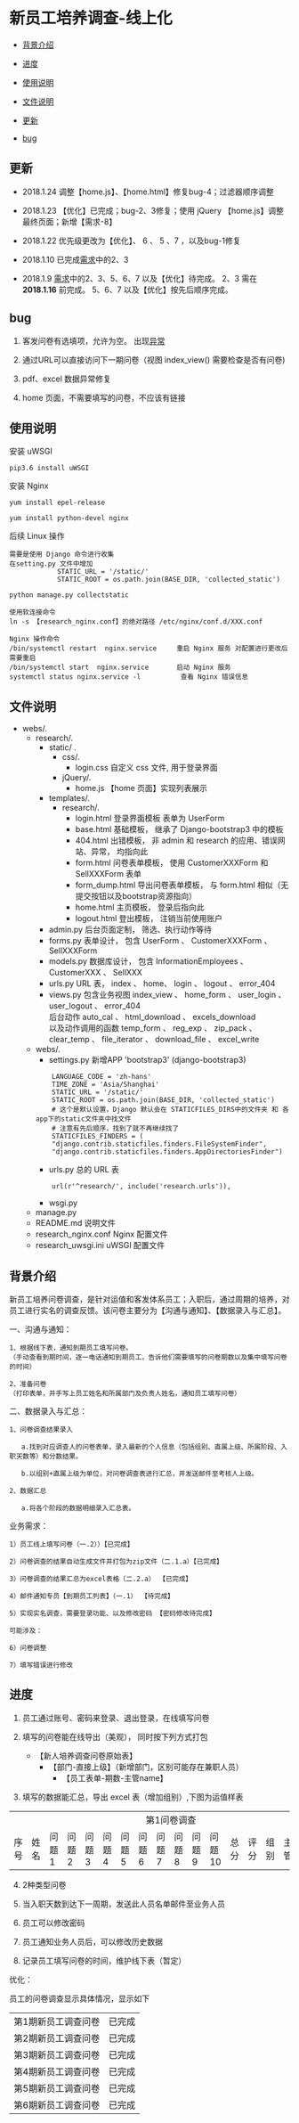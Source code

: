 # 新员工培养调查-线上化

- [背景介绍](#背景介绍)

- [进度](#进度)

- [使用说明](#使用说明)

- [文件说明](#文件说明)

- [更新](#更新)

- [bug](#bug)

## 更新

- 2018.1.24 调整【home.js】、【home.html】修复bug-4；过滤器顺序调整

- 2018.1.23 【优化】已完成；bug-2、3修复；使用 jQuery 【home.js】调整最终页面；新增【需求-8】

- 2018.1.22 优先级更改为【优化】、 6 、 5 、7  ，以及bug-1修复

- 2018.1.10 已完成[需求](#需求)中的2、3

- 2018.1.9 [需求](#需求)中的2、3、5、6、7 以及【优化】待完成。
2、3 需在 **2018.1.16** 前完成。
5、6、7 以及【优化】按先后顺序完成。

## bug

1. 客发问卷有选填项，允许为空。
出现[异常](https://github.com/fhrl94/webs/blob/eb8451a3db93052b0db1fda0e93b1f64c05e4e66/research/views.py#L77-L78)

2. 通过URL可以直接访问下一期问卷（视图 index_view() 需要检查是否有问卷)

3. pdf、excel 数据异常修复

4. home 页面，不需要填写的问卷，不应该有链接

## 使用说明

安装 uWSGI

`pip3.6 install uWSGI`

安装 Nginx

`yum install epel-release`

`yum install python-devel nginx`

后续 Linux 操作
```
需要是使用 Django 命令进行收集
在setting.py 文件中增加 
            STATIC_URL = '/static/'
            STATIC_ROOT = os.path.join(BASE_DIR, 'collected_static')
            
python manage.py collectstatic

使用软连接命令 
ln -s 【research_nginx.conf】的绝对路径 /etc/nginx/conf.d/XXX.conf

Nginx 操作命令
/bin/systemctl restart  nginx.service     重启 Nginx 服务 对配置进行更改后需要重启
/bin/systemctl start  nginx.service       启动 Nginx 服务
systemctl status nginx.service -l          查看 Nginx 错误信息

```

## 文件说明
- webs/.
    * research/.
        * static/ .
            * css/.
                * login.css 自定义 css 文件, 用于登录界面
            * jQuery/.
                * home.js 【home 页面】实现列表展示
        * templates/.
            * research/.
                * login.html 登录界面模板 表单为 UserForm
                * base.html 基础模板， 继承了 Django-bootstrap3 中的模板
                * 404.html 出错模板， 非 admin 和 research 的应用、错误网站、异常， 均指向此
                * form.html 问卷表单模板， 使用 CustomerXXXForm 和 SellXXXForm 表单
                * form_dump.html 导出问卷表单模板， 与 form.html 相似（无提交按钮以及bootstrap资源指向）
                * home.html 主页模板， 登录后指向此
                * logout.html 登出模板， 注销当前使用账户 
        * admin.py 后台页面定制， 筛选、执行动作等待
        * forms.py 表单设计， 包含 UserForm 、 CustomerXXXForm 、 SellXXXForm
        * models.py 数据库设计， 包含 InformationEmployees 、 CustomerXXX 、 SellXXX
        * urls.py URL 表， index 、 home、 login 、 logout 、 error_404
        * views.py 包含业务视图 index_view 、 home_form 、 user_login 、 user_logout 、 error_404 </br>
        后台动作 auto_cal 、 html_download 、 excels_download </br>
        以及动作调用的函数 temp_form 、 reg_exp 、 zip_pack 、 clear_temp 、 file_iterator 、 download_file 、 excel_write
    * webs/.
        * settings.py 新增APP 'bootstrap3' (django-bootstrap3)
        ```
            LANGUAGE_CODE = 'zh-hans'
            TIME_ZONE = 'Asia/Shanghai'
            STATIC_URL = '/static/'
            STATIC_ROOT = os.path.join(BASE_DIR, 'collected_static')
            # 这个是默认设置，Django 默认会在 STATICFILES_DIRS中的文件夹 和 各app下的static文件夹中找文件
            # 注意有先后顺序，找到了就不再继续找了
            STATICFILES_FINDERS = (
            "django.contrib.staticfiles.finders.FileSystemFinder",
            "django.contrib.staticfiles.finders.AppDirectoriesFinder")
        ```
        * urls.py 总的 URL 表
        ```
            url(r'^research/', include('research.urls')),
        ```
        * wsgi.py 
    * manage.py
    * README.md 说明文件
    * research_nginx.conf Nginx 配置文件
    * research_uwsgi.ini uWSGI 配置文件
        
## 背景介绍

新员工培养问卷调查，是针对运值和客发体系员工；入职后，通过周期的培养，对员工进行实名的调查反馈。该问卷主要分为【沟通与通知】、【数据录入与汇总】。

一、沟通与通知：

	1、根据线下表，通知到期员工填写问卷。
	（手动查看到期时间，逐一电话通知到期员工，告诉他们需要填写的问卷期数以及集中填写问卷的时间）
	
	2、准备问卷
	（打印表单，并手写上员工姓名和所属部门及负责人姓名，通知员工填写问卷）
	
二、数据录入与汇总：

	1、问卷调查结果录入
	
	   a.找到对应调查人的问卷表单，录入最新的个人信息（包括组别、直属上级、所属阶段、入职天数等）和分数结果。
	   
	   b.以组别+直属上级为单位，对问卷调查表进行汇总，并发送邮件至考核人上级。
	   
	2、数据汇总
	
	   a.将各个阶段的数据明细录入汇总表。
	   
业务需求：

    1）员工线上填写问卷（一.2））【已完成】
    
    2）问卷调查的结果自动生成文件并打包为zip文件（二.1.a）【已完成】
    
    3）问卷调查的结果汇总为excel表格（二.2.a） 【已完成】
    
    4）邮件通知专员【到期员工列表】（一.1） 【待完成】
    
    5）实现实名调查，需要登录功能、以及修改密码 【密码修改待完成】
    
    可能涉及：
    
    6）问卷调整
    
    7）填写错误进行修改	   
        
## 进度

1. 员工通过账号、密码来登录、退出登录，在线填写问卷

2. 填写的问卷能在线导出（美观）， 同时按下列方式打包

    * 【新人培养调查问卷原始表】
        * 【部门-直接上级】（新增部门，区别可能存在兼职人员）
            * 【员工表单-期数-主管name】
    
3. 填写的数据能汇总，导出 excel 表（增加组别）,下图为运值样表

<table>
    <col span="60">
    <tr>
        <td></td>
        <td></td>
        <td colspan="14" align="center">第1问卷调查</td>
        <td colspan="14" align="center">第2问卷调查</td>
        <td colspan="14" align="center">第3问卷调查</td>
        <td colspan="21" align="center">第4问卷调查</td>
    </tr>
    <tr>
        <td>序号</td>
        <td>姓名</td>
        <td>问题1</td>
        <td>问题2</td>
        <td>问题3</td>
        <td>问题4</td>
        <td>问题5</td>
        <td>问题6</td>
        <td>问题7</td>
        <td>问题8</td>
        <td>问题9</td>
        <td>问题10</td>
        <td>总分</td>
        <td>评分</td>
        <td>组别</td>
        <td>主管</td>
        <td>问题1</td>
        <td>问题2</td>
        <td>问题3</td>
        <td>问题4</td>
        <td>问题5</td>
        <td>问题6</td>
        <td>问题7</td>
        <td>问题8</td>
        <td>问题9</td>
        <td>问题10</td>
        <td>总分</td>
        <td>评分</td>
        <td>组别</td>
        <td>主管</td>
        <td>问题1</td>
        <td>问题2</td>
        <td>问题3</td>
        <td>问题4</td>
        <td>问题5</td>
        <td>问题6</td>
        <td>问题7</td>
        <td>问题8</td>
        <td>问题9</td>
        <td>问题10</td>
        <td>总分</td>
        <td>评分</td>
        <td>组别</td>
        <td>主管</td>
        <td>问题1</td>
        <td>问题2</td>
        <td>问题3</td>
        <td>问题4</td>
        <td>问题5</td>
        <td>问题6</td>
        <td>问题7</td>
        <td>问题8</td>
        <td>问题9</td>
        <td>问题10</td>
        <td>问题11</td>
        <td>问题12</td>
        <td>问题13</td>
        <td>问题14</td>
        <td>问题15</td>
        <td>问题16</td>
        <td>问题17</td>
        <td>总分</td>
        <td>评分</td>
        <td>组别</td>
        <td>主管</td>
    </tr>
    </table>
    
4. 2种类型问卷

5. 当入职天数到达下一周期，发送此人员名单邮件至业务人员

6. 员工可以修改密码

7. 员工通知业务人员后，可以修改历史数据

8. 记录员工填写问卷的时间，维护线下表（暂定）

优化：

员工的问卷调查显示具体情况，显示如下

<table>
    <tbody>
        <tr>
            <td>第1期新员工调查问卷</td>
            <td><div class="bool" id="wj1">已完成</div></td>
        </tr>
        <tr>
            <td>第2期新员工调查问卷</td>
            <td><div class="bool" id="wj2">已完成</div></td>
        </tr>
        <tr>
            <td>第3期新员工调查问卷</td>
            <td><div class="bool" id="wj3">已完成</div></td>
        </tr>
        <tr>
            <td>第4期新员工调查问卷</td>
            <td><div class="bool" id="wj4">已完成</div></td>
        </tr>
        <tr>
            <td>第5期新员工调查问卷</td>
            <td><div class="bool" id="wj5">已完成</div></td>
        </tr>
        <tr>
            <td>第6期新员工调查问卷</td>
            <td><div class="bool" id="wj6">已完成</div></td>
        </tr>
    </tbody>
<table>